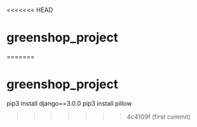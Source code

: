 <<<<<<< HEAD
# greenshop_project
=======
# greenshop_project
pip3 install django==3.0.0
pip3 install pillow
>>>>>>> 4c4109f (first commit)
